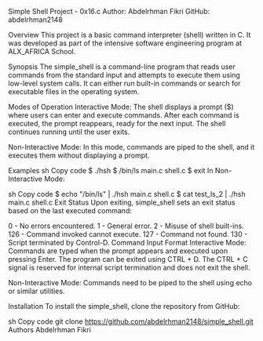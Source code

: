 Simple Shell Project - 0x16.c
Author: Abdelrhman Fikri
GitHub: abdelrhman2148

Overview
This project is a basic command interpreter (shell) written in C. It was developed as part of the intensive software engineering program at ALX_AFRICA School.

Synopsis
The simple_shell is a command-line program that reads user commands from the standard input and attempts to execute them using low-level system calls. It can either run built-in commands or search for executable files in the operating system.

Modes of Operation
Interactive Mode: The shell displays a prompt ($) where users can enter and execute commands. After each command is executed, the prompt reappears, ready for the next input. The shell continues running until the user exits.

Non-Interactive Mode: In this mode, commands are piped to the shell, and it executes them without displaying a prompt.

Examples
sh
Copy code
$ ./hsh
$ /bin/ls
main.c shell.c
$ exit
In Non-Interactive Mode:

sh
Copy code
$ echo "/bin/ls" | ./hsh
main.c shell.c
$ cat test_ls_2 | ./hsh
main.c shell.c
Exit Status
Upon exiting, simple_shell sets an exit status based on the last executed command:

0 - No errors encountered.
1 - General error.
2 - Misuse of shell built-ins.
126 - Command invoked cannot execute.
127 - Command not found.
130 - Script terminated by Control-D.
Command Input Format
Interactive Mode: Commands are typed when the prompt appears and executed upon pressing Enter. The program can be exited using CTRL + D. The CTRL + C signal is reserved for internal script termination and does not exit the shell.

Non-Interactive Mode: Commands need to be piped to the shell using echo or similar utilities.

Installation
To install the simple_shell, clone the repository from GitHub:

sh
Copy code
git clone https://github.com/abdelrhman2148/simple_shell.git
Authors
Abdelrhman Fikri
